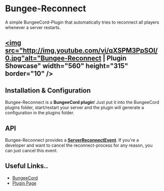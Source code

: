 # Bungee-Reconnect
A simple BungeeCord-Plugin that automatically tries to reconnect all players whenever a server restarts.

<a href="http://www.youtube.com/watch?feature=player_embedded&v=qXSPM3PpSOI" target="_blank"><img src="http://img.youtube.com/vi/qXSPM3PpSOI/0.jpg"alt="Bungee-Reconnect | Plugin Showcase" width="560" height="315" border="10" /></a>
------


Installation & Configuration
------
Bungee-Reconnect is a **BungeeCord plugin**! Just put it into the BungeeCord plugins folder, start/restart your server and the plugin will generate a configuration in the plugins folder.


API
------
Bungee-Reconnect provides a [**ServerReconnectEvent**](https://github.com/5zig/Bungee-Reconnect/blob/master/src/eu/the5zig/reconnect/api/ServerReconnectEvent.java).
If you're a developer and want to cancel the reconnect-process for any reason, you can just cancel this event.


Useful Links..
------
- [BungeeCord](https://www.spigotmc.org/wiki/bungeecord/)
- [Plugin Page](...)
